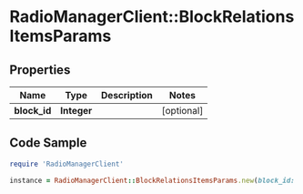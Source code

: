 # RadioManagerClient::BlockRelationsItemsParams

## Properties

Name | Type | Description | Notes
------------ | ------------- | ------------- | -------------
**block_id** | **Integer** |  | [optional] 

## Code Sample

```ruby
require 'RadioManagerClient'

instance = RadioManagerClient::BlockRelationsItemsParams.new(block_id: 1)
```


